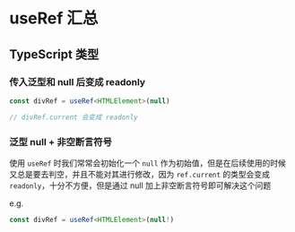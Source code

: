 # useRef 汇总

## TypeScript 类型

### 传入泛型和 null 后变成 readonly

```TypeScript
const divRef = useRef<HTMLElement>(null)

// divRef.current 会变成 readonly
```

### 泛型 null + 非空断言符号

使用 `useRef` 时我们常常会初始化一个 `null` 作为初始值，但是在后续使用的时候又总是要去判空，并且不能对其进行修改，因为 `ref.current` 的类型会变成 `readonly`，十分不方便，但是通过 null 加上非空断言符号即可解决这个问题

e.g.

```TypeScript
const divRef = useRef<HTMLElement>(null!)
```
